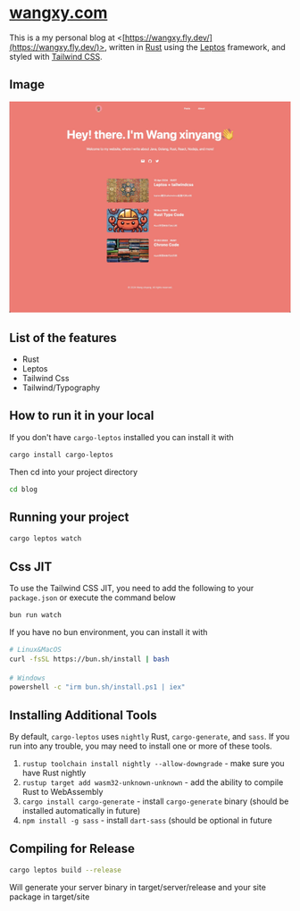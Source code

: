 # [wangxy.com](https://wangxy.fly.dev/)

This is a my personal blog at <[https://wangxy.fly.dev/](https://wangxy.fly.dev/)>, written in [Rust](https://www.rust-lang.org)
using the [Leptos](https://leptos.dev) framework, and styled with [Tailwind CSS](https://tailwindcss.com).

## Image

![top](https://github.com/wangxinyang/blog/blob/main/captures/top.jpg)

## List of the features

- Rust
- Leptos
- Tailwind Css
- Tailwind/Typography

## How to run it in your local

If you don't have `cargo-leptos` installed you can install it with

```bash
cargo install cargo-leptos
```

Then cd into your project directory

```bash
cd blog
```

## Running your project

```bash
cargo leptos watch
```

## Css JIT

To use the Tailwind CSS JIT, you need to add the following to your `package.json` or execute the command below

```bash
bun run watch
```

If you have no bun environment, you can install it with

```bash
# Linux&MacOS
curl -fsSL https://bun.sh/install | bash

# Windows
powershell -c "irm bun.sh/install.ps1 | iex"

```

## Installing Additional Tools

By default, `cargo-leptos` uses `nightly` Rust, `cargo-generate`, and `sass`. If you run into any trouble, you may need to install one or more of these tools.

1. `rustup toolchain install nightly --allow-downgrade` - make sure you have Rust nightly
2. `rustup target add wasm32-unknown-unknown` - add the ability to compile Rust to WebAssembly
3. `cargo install cargo-generate` - install `cargo-generate` binary (should be installed automatically in future)
4. `npm install -g sass` - install `dart-sass` (should be optional in future

## Compiling for Release

```bash
cargo leptos build --release
```

Will generate your server binary in target/server/release and your site package in target/site
